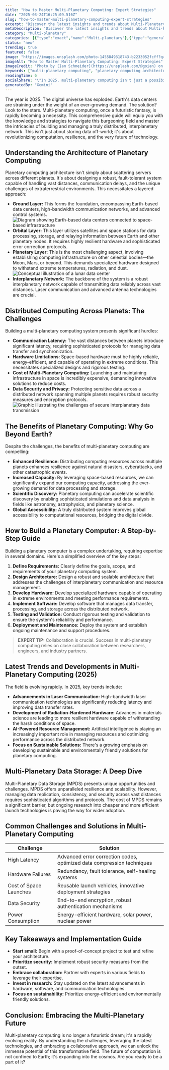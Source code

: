 ```yaml
---
title: "How to Master Multi-Planetary Computing: Expert Strategies"
date: "2025-03-24T16:25:09.516Z"
slug: "how-to-master-multi-planetary-computing-expert-strategies"
excerpt: "Discover the latest insights and trends about Multi-Planetary Computing. This comprehensive guide covers everything you need to know about Multi-Planetary Computing in 2025."
metaDescription: "Discover the latest insights and trends about Multi-Planetary Computing. This comprehensive guide covers everything you need to know about Multi-Planetary ..."
category: "Multi-planetary"
categories: [{"type":"exact","name":"Multi-planetary"},{"type":"general","name":"Computer Science"},{"type":"medium","name":"Distributed Systems"},{"type":"specific","name":"Fault Tolerance"},{"type":"niche","name":"Byzantine Fault Tolerance"}]
status: "new"
trending: true
featured: false
image: "https://images.unsplash.com/photo-1455849318743-b2233052fcff?q=85&w=1200&fit=max&fm=webp&auto=compress"
imageAlt: "How to Master Multi-Planetary Computing: Expert Strategies"
imageCredit: "Photo by [Ian Schneider](https://unsplash.com/@goian) on Unsplash"
keywords: ["multi-planetary computing", "planetary computing architecture", "distributed computing planets", "interplanetary network", "space-based computing infrastructure", "multi-planetary data storage", "cost of multi-planetary computing", "benefits of planetary computing", "buy multi-planetary computing solutions", "how to build a planetary computer"]
readingTime: 6
socialShare: "\"In 2025, multi-planetary computing isn't just a possibility—it's a necessity.  The future of data isn't just bigger; it's beyond Earth.\""
generatedBy: "Gemini"
---
```




The year is 2025.  The digital universe has exploded.  Earth's data centers are straining under the weight of an ever-growing demand.  The solution?  Look to the stars.  Multi-planetary computing, once a futuristic fantasy, is rapidly becoming a necessity. This comprehensive guide will equip you with the knowledge and strategies to navigate this burgeoning field and master the intricacies of building and managing a truly distributed, interplanetary network.  This isn't just about storing data off-world; it's about revolutionizing computation, resilience, and the very future of technology.

## Understanding the Architecture of Planetary Computing

Planetary computing architecture isn't simply about scattering servers across different planets.  It's about designing a robust, fault-tolerant system capable of handling vast distances, communication delays, and the unique challenges of extraterrestrial environments.  This necessitates a layered approach:

* **Ground Layer:** This forms the foundation, encompassing Earth-based data centers, high-bandwidth communication networks, and advanced control systems.  ![Diagram showing Earth-based data centers connected to space-based infrastructure](https://images.unsplash.com/photo-1451187580459-43490279c0fa?q=85&w=1200&fit=max&fm=webp&auto=compress)
* **Orbital Layer:** This layer utilizes satellites and space stations for data processing, storage, and relaying information between Earth and other planetary nodes.  It requires highly resilient hardware and sophisticated error correction protocols.
* **Planetary Layer:** This is the most challenging aspect, involving establishing computing infrastructure on other celestial bodies—the Moon, Mars, or beyond.  This demands specialized hardware designed to withstand extreme temperatures, radiation, and dust.  ![Conceptual illustration of a lunar data center](https://images.unsplash.com/photo-1484417894907-623942c8ee29?q=85&w=1200&fit=max&fm=webp&auto=compress)
* **Interplanetary Network:**  The backbone of the system is a robust interplanetary network capable of transmitting data reliably across vast distances.  Laser communication and advanced antenna technologies are crucial.

## Distributed Computing Across Planets: The Challenges

Building a multi-planetary computing system presents significant hurdles:

* **Communication Latency:**  The vast distances between planets introduce significant latency, requiring sophisticated protocols for managing data transfer and synchronization.
* **Hardware Limitations:**  Space-based hardware must be highly reliable, energy-efficient, and capable of operating in extreme conditions.  This necessitates specialized designs and rigorous testing.
* **Cost of Multi-Planetary Computing:** Launching and maintaining infrastructure in space is incredibly expensive, demanding innovative solutions to reduce costs.
* **Data Security and Privacy:** Protecting sensitive data across a distributed network spanning multiple planets requires robust security measures and encryption protocols.  ![Graphic illustrating the challenges of secure interplanetary data transmission](https://images.unsplash.com/photo-1517976487492-5750f3195933?q=85&w=1200&fit=max&fm=webp&auto=compress)

## The Benefits of Planetary Computing: Why Go Beyond Earth?

Despite the challenges, the benefits of multi-planetary computing are compelling:

* **Enhanced Resilience:** Distributing computing resources across multiple planets enhances resilience against natural disasters, cyberattacks, and other catastrophic events.
* **Increased Capacity:**  By leveraging space-based resources, we can significantly expand our computing capacity, addressing the ever-growing demand for data processing and storage.
* **Scientific Discovery:**  Planetary computing can accelerate scientific discovery by enabling sophisticated simulations and data analysis in fields like astronomy, astrophysics, and planetary science.
* **Global Accessibility:** A truly distributed system improves global accessibility to computational resources, bridging the digital divide.

## How to Build a Planetary Computer: A Step-by-Step Guide

Building a planetary computer is a complex undertaking, requiring expertise in several domains.  Here's a simplified overview of the key steps:

1. **Define Requirements:**  Clearly define the goals, scope, and requirements of your planetary computing system.
2. **Design Architecture:** Design a robust and scalable architecture that addresses the challenges of interplanetary communication and resource management.
3. **Develop Hardware:** Develop specialized hardware capable of operating in extreme environments and meeting performance requirements.
4. **Implement Software:** Develop software that manages data transfer, processing, and storage across the distributed network.
5. **Testing and Validation:** Conduct rigorous testing and validation to ensure the system's reliability and performance.
6. **Deployment and Maintenance:** Deploy the system and establish ongoing maintenance and support procedures.  

> **EXPERT TIP:**  Collaboration is crucial.  Success in multi-planetary computing relies on close collaboration between researchers, engineers, and industry partners.

## Latest Trends and Developments in Multi-Planetary Computing (2025)

The field is evolving rapidly. In 2025, key trends include:

* **Advancements in Laser Communication:**  High-bandwidth laser communication technologies are significantly reducing latency and improving data transfer rates.
* **Development of Radiation-Hardened Hardware:**  Advances in materials science are leading to more resilient hardware capable of withstanding the harsh conditions of space.
* **AI-Powered Resource Management:**  Artificial intelligence is playing an increasingly important role in managing resources and optimizing performance across the distributed network.
* **Focus on Sustainable Solutions:**  There's a growing emphasis on developing sustainable and environmentally friendly solutions for planetary computing.

## Multi-Planetary Data Storage: A Deep Dive

Multi-Planetary Data Storage (MPDS) presents unique opportunities and challenges.  MPDS offers unparalleled resilience and scalability.  However, managing data replication, consistency, and security across vast distances requires sophisticated algorithms and protocols.  The cost of MPDS remains a significant barrier, but ongoing research into cheaper and more efficient launch technologies is paving the way for wider adoption.

## Common Challenges and Solutions in Multi-Planetary Computing

| Challenge                | Solution                                                              |
|-------------------------|----------------------------------------------------------------------|
| High Latency             | Advanced error correction codes, optimized data compression techniques |
| Hardware Failures       | Redundancy, fault tolerance, self-healing systems                       |
| Cost of Space Launches   | Reusable launch vehicles, innovative deployment strategies             |
| Data Security           | End-to-end encryption, robust authentication mechanisms                 |
| Power Consumption       | Energy-efficient hardware, solar power, nuclear power                  |

## Key Takeaways and Implementation Guide

* **Start small:** Begin with a proof-of-concept project to test and refine your architecture.
* **Prioritize security:** Implement robust security measures from the outset.
* **Embrace collaboration:**  Partner with experts in various fields to leverage their expertise.
* **Invest in research:**  Stay updated on the latest advancements in hardware, software, and communication technologies.
* **Focus on sustainability:**  Prioritize energy-efficient and environmentally friendly solutions.

## Conclusion: Embracing the Multi-Planetary Future

Multi-planetary computing is no longer a futuristic dream; it's a rapidly evolving reality.  By understanding the challenges, leveraging the latest technologies, and embracing a collaborative approach, we can unlock the immense potential of this transformative field.  The future of computation is not confined to Earth; it's expanding into the cosmos.  Are you ready to be a part of it?

